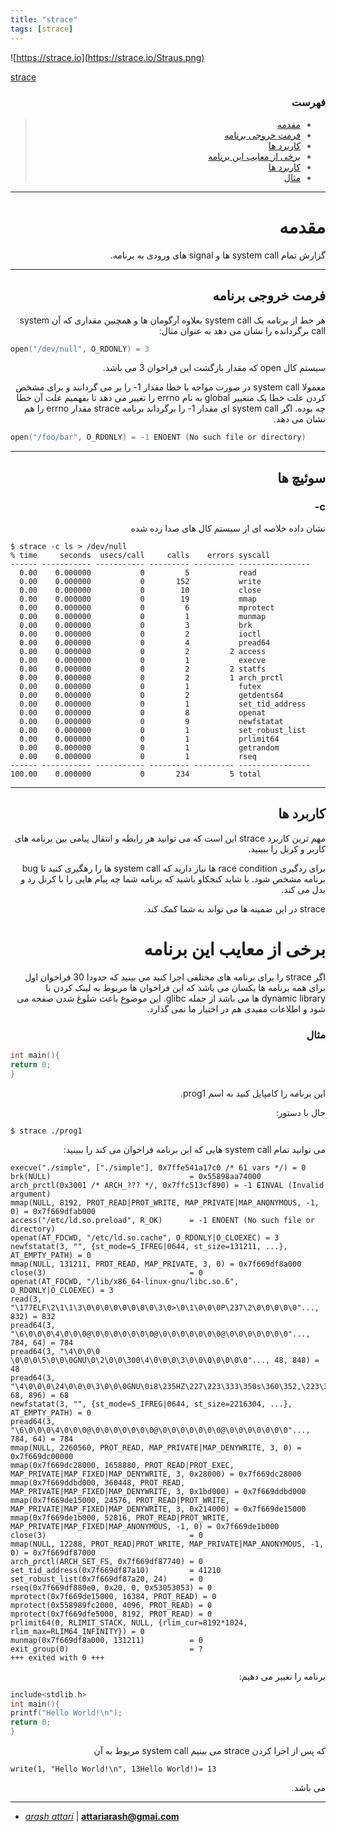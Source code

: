 ```yaml
---
title: "strace"
tags: [strace]
---
```

![https://strace.io](https://strace.io/Straus.png)

[strace](https://strace.io)
<div dir='rtl'>

### فهرست

> - [مقدمه](#مقدمه)
> - [فرمت خروجی برنامه](#فرمت-خروجی-برنامه)
> -  [کاربرد ها](#کاربرد-ها)
> -  [برخی از معایب این برنامه](#برخی-از-معایب-این-برنامه)
> -  [کاربرد ها](#کاربرد-ها)
> -  [مثال](#مثال)

---	


# مقدمه

گزارش تمام 
system call
ها و
signal
های ورودی به برنامه.

---

## فرمت خروجی برنامه

هر خط از برنامه یک
system call
بعلاوه آرگومان ها و همچنین مقداری که آن system call برگردانده را نشان می دهد به عنوان مثال:
<div dir='ltr'>

```c
open("/dev/null", O_RDONLY) = 3
```
</div>
سیستم کال open که مقدار بازگشت این فراخوان 3 می باشد.

معمولا 
system call
در صورت مواجه با خطا مقدار
1-
را بر می گردانند و برای مشخص کردن علت خطا یک متغییر global به نام errno را تغییر می دهد تا بفهمیم علت آن خطا چه بوده.
اگر 
system call
ای مقدار
1-
را برگرداند برنامه
strace
مقدار 
errno
را هم نشان می دهد.

<div dir='ltr'>

```c
open("/foo/bar", O_RDONLY) = -1 ENOENT (No such file or directory)
```
</div>

---

## سوئیچ ها


### c-
نشان داده خلاصه ای از سیستم کال های صدا زده شده
<div dir='ltr'>

```
$ strace -c ls > /dev/null
% time     seconds  usecs/call     calls    errors syscall
------ ----------- ----------- --------- --------- ----------------
  0.00    0.000000           0         5           read
  0.00    0.000000           0       152           write
  0.00    0.000000           0        10           close
  0.00    0.000000           0        19           mmap
  0.00    0.000000           0         6           mprotect
  0.00    0.000000           0         1           munmap
  0.00    0.000000           0         3           brk
  0.00    0.000000           0         2           ioctl
  0.00    0.000000           0         4           pread64
  0.00    0.000000           0         2         2 access
  0.00    0.000000           0         1           execve
  0.00    0.000000           0         2         2 statfs
  0.00    0.000000           0         2         1 arch_prctl
  0.00    0.000000           0         1           futex
  0.00    0.000000           0         2           getdents64
  0.00    0.000000           0         1           set_tid_address
  0.00    0.000000           0         8           openat
  0.00    0.000000           0         9           newfstatat
  0.00    0.000000           0         1           set_robust_list
  0.00    0.000000           0         1           prlimit64
  0.00    0.000000           0         1           getrandom
  0.00    0.000000           0         1           rseq
------ ----------- ----------- --------- --------- ----------------
100.00    0.000000           0       234         5 total
```
</div>

---

## کاربرد ها

مهم ترین کاربرد
strace
این است که می توانید هر رابطه و انتقال پیامی بین برنامه های کاربر و کرنل را ببینید.

برای ردگیری race condition ها نیاز دارید که 
system call
ها را رهگیری کنید تا 
bug
برنامه مشخص شود. یا شاید کنجکاو باشید که برنامه شما چه پیام هایی را با کرنل رد و بدل می کند.

strace
در این ضمینه ها می تواند به شما کمک کند.

# برخی از معایب این برنامه
اگر
strace
را برای برنامه های مختلفی اجرا کنید می بینید که حدودا 30 فراخوان اول برای همه برنامه ها یکسان می باشد که این فراخوان ها مربوط به لینک کردن با
dynamic library
ها می باشد از جمله
glibc.
این موضوع باعث شلوغ شدن صفحه می شود و اطلاعات مفیدی هم در اختیار ما نمی گذارد.

### مثال
<div dir='ltr'>

```c
int main(){
return 0;
}
```
</div>
این برنامه را کامپایل کنید به اسم prog1.

حال با دستور:
<div dir='ltr'>

```
$ strace ./prog1
```
</div>
می توانید تمام 
system call
هایی که این برنامه فراخوان می کند را ببینید:
<div dir='ltr'>

```
execve("./simple", ["./simple"], 0x7ffe541a17c0 /* 61 vars */) = 0
brk(NULL)                               = 0x55898aa74000
arch_prctl(0x3001 /* ARCH_??? */, 0x7ffc513cf890) = -1 EINVAL (Invalid argument)
mmap(NULL, 8192, PROT_READ|PROT_WRITE, MAP_PRIVATE|MAP_ANONYMOUS, -1, 0) = 0x7f669dfab000
access("/etc/ld.so.preload", R_OK)      = -1 ENOENT (No such file or directory)
openat(AT_FDCWD, "/etc/ld.so.cache", O_RDONLY|O_CLOEXEC) = 3
newfstatat(3, "", {st_mode=S_IFREG|0644, st_size=131211, ...}, AT_EMPTY_PATH) = 0
mmap(NULL, 131211, PROT_READ, MAP_PRIVATE, 3, 0) = 0x7f669df8a000
close(3)                                = 0
openat(AT_FDCWD, "/lib/x86_64-linux-gnu/libc.so.6", O_RDONLY|O_CLOEXEC) = 3
read(3, "\177ELF\2\1\1\3\0\0\0\0\0\0\0\0\3\0>\0\1\0\0\0P\237\2\0\0\0\0\0"..., 832) = 832
pread64(3, "\6\0\0\0\4\0\0\0@\0\0\0\0\0\0\0@\0\0\0\0\0\0\0@\0\0\0\0\0\0\0"..., 784, 64) = 784
pread64(3, "\4\0\0\0 \0\0\0\5\0\0\0GNU\0\2\0\0\300\4\0\0\0\3\0\0\0\0\0\0\0"..., 48, 848) = 48
pread64(3, "\4\0\0\0\24\0\0\0\3\0\0\0GNU\0i8\235HZ\227\223\333\350s\360\352,\223\340."..., 68, 896) = 68
newfstatat(3, "", {st_mode=S_IFREG|0644, st_size=2216304, ...}, AT_EMPTY_PATH) = 0
pread64(3, "\6\0\0\0\4\0\0\0@\0\0\0\0\0\0\0@\0\0\0\0\0\0\0@\0\0\0\0\0\0\0"..., 784, 64) = 784
mmap(NULL, 2260560, PROT_READ, MAP_PRIVATE|MAP_DENYWRITE, 3, 0) = 0x7f669dc00000
mmap(0x7f669dc28000, 1658880, PROT_READ|PROT_EXEC, MAP_PRIVATE|MAP_FIXED|MAP_DENYWRITE, 3, 0x28000) = 0x7f669dc28000
mmap(0x7f669ddbd000, 360448, PROT_READ, MAP_PRIVATE|MAP_FIXED|MAP_DENYWRITE, 3, 0x1bd000) = 0x7f669ddbd000
mmap(0x7f669de15000, 24576, PROT_READ|PROT_WRITE, MAP_PRIVATE|MAP_FIXED|MAP_DENYWRITE, 3, 0x214000) = 0x7f669de15000
mmap(0x7f669de1b000, 52816, PROT_READ|PROT_WRITE, MAP_PRIVATE|MAP_FIXED|MAP_ANONYMOUS, -1, 0) = 0x7f669de1b000
close(3)                                = 0
mmap(NULL, 12288, PROT_READ|PROT_WRITE, MAP_PRIVATE|MAP_ANONYMOUS, -1, 0) = 0x7f669df87000
arch_prctl(ARCH_SET_FS, 0x7f669df87740) = 0
set_tid_address(0x7f669df87a10)         = 41210
set_robust_list(0x7f669df87a20, 24)     = 0
rseq(0x7f669df880e0, 0x20, 0, 0x53053053) = 0
mprotect(0x7f669de15000, 16384, PROT_READ) = 0
mprotect(0x558989fc2000, 4096, PROT_READ) = 0
mprotect(0x7f669dfe5000, 8192, PROT_READ) = 0
prlimit64(0, RLIMIT_STACK, NULL, {rlim_cur=8192*1024, rlim_max=RLIM64_INFINITY}) = 0
munmap(0x7f669df8a000, 131211)          = 0
exit_group(0)                           = ?
+++ exited with 0 +++

```
</div>
 برنامه را تغییر می دهیم:
 
<div dir='ltr'>

```c
include<stdlib.h>
int main(){
printf("Hello World!\n");
return 0;
}
```
</div>
که پس از اجرا کردن 
strace
می بینیم
system call
مربوط به آن 
<div dir='ltr'>

`write(1, "Hello World!\n", 13Hello World!)= 13`
</div>
می باشد.
</div>

---

- *[arash attari](https://github.com/arashatt)* | **<attariarash@gmai.com>**

